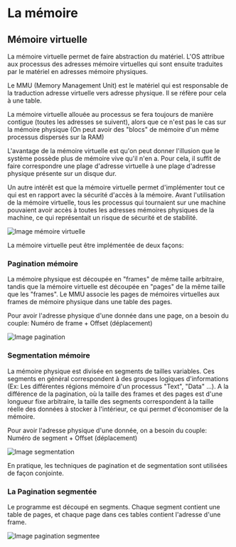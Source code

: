 # La mémoire

## Mémoire virtuelle

La mémoire virtuelle permet de faire abstraction du matériel.
L'OS attribue aux processus des adresses mémoire virtuelles qui sont ensuite traduites par le matériel en adresses mémoire physiques.

Le MMU (Memory Management Unit) est le matériel qui est responsable de la traduction adresse virtuelle vers adresse physique.
Il se réfère pour cela à une table.

La mémoire virtuelle allouée au processus se fera toujours de manière contigue (toutes les adresses se suivent), alors que ce n'est pas le cas sur la mémoire physique (On peut avoir des "blocs" de mémoire d'un même processus dispersés sur la RAM) 

L'avantage de la mémoire virtuelle est qu'on peut donner l'illusion que le système possède plus de mémoire vive qu'il n'en a.
Pour cela, il suffit de faire correspondre une plage d'adresse virtuelle à une plage d'adresse physique présente sur un disque dur.

Un autre intérêt est que la mémoire virtuelle permet d'implémenter tout ce qui est en rapport avec la sécurité d'accès à la mémoire.
Avant l'utilisation de la mémoire virtuelle, tous les processus qui tournaient sur une machine pouvaient avoir accès à toutes les adresses mémoires physiques de la machine, ce qui représentait un risque de sécurité et de stabilité.

![Image mémoire virtuelle](../images/memoire_virtuelle.jpg)

La mémoire virtuelle peut être implémentée de deux façons:

### Pagination mémoire

La mémoire physique est découpée en "frames" de même taille arbitraire, tandis que la mémoire virtuelle est découpée en "pages" de la même taille que les "frames".
Le MMU associe les pages de mémoires virtuelles aux frames de mémoire physique dans une table des pages.

Pour avoir l'adresse physique d'une donnée dans une page, on a besoin du couple: 
Numéro de frame + Offset (déplacement)

![Image pagination](../images/pagination.jpeg)


### Segmentation mémoire

La mémoire physique est divisée en segments de tailles variables. Ces segments en général correspondent à des groupes logiques d'informations (Ex: Les différentes régions mémoire d'un processus "Text", "Data" ...).
A la différence de la pagination, où la taille des frames et des pages est d'une longueur fixe arbitraire, la taille des segments correspondent à la taille réelle des données à stocker à l'intérieur, ce qui permet d'économiser de la mémoire.

Pour avoir l'adresse physique d'une donnée, on a besoin du couple:
Numéro de segment + Offset (déplacement)

![Image segmentation](../images/processus_memoire.png)

En pratique, les techniques de pagination et de segmentation sont utilisées de façon conjointe.

### La Pagination segmentée

Le programme est découpé en segments. Chaque segment contient une table de pages, et chaque page dans ces tables contient l'adresse d'une frame.

![Image pagination segmentee](../images/pagination_segmentee.png)



